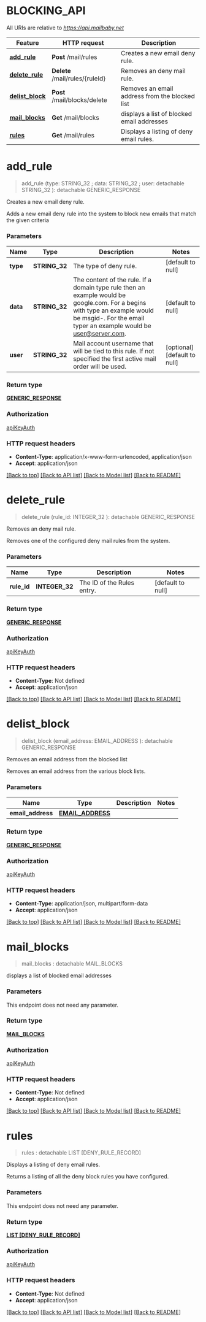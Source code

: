 # BLOCKING_API

All URIs are relative to *https://api.mailbaby.net*

Feature | HTTP request | Description
------------- | ------------- | -------------
[**add_rule**](BLOCKING_API.md#add_rule) | **Post** /mail/rules | Creates a new email deny rule.
[**delete_rule**](BLOCKING_API.md#delete_rule) | **Delete** /mail/rules/{ruleId} | Removes an deny mail rule.
[**delist_block**](BLOCKING_API.md#delist_block) | **Post** /mail/blocks/delete | Removes an email address from the blocked list
[**mail_blocks**](BLOCKING_API.md#mail_blocks) | **Get** /mail/blocks | displays a list of blocked email addresses
[**rules**](BLOCKING_API.md#rules) | **Get** /mail/rules | Displays a listing of deny email rules.


# **add_rule**
> add_rule (type: STRING_32 ; data: STRING_32 ; user:  detachable STRING_32 ): detachable GENERIC_RESPONSE


Creates a new email deny rule.

Adds a new email deny rule into the system to block new emails that match the given criteria


### Parameters

Name | Type | Description  | Notes
------------- | ------------- | ------------- | -------------
 **type** | **STRING_32**| The type of deny rule. | [default to null]
 **data** | **STRING_32**| The content of the rule.  If a domain type rule then an example would be google.com. For a begins with type an example would be msgid-.  For the email typer an example would be user@server.com. | [default to null]
 **user** | **STRING_32**| Mail account username that will be tied to this rule.  If not specified the first active mail order will be used. | [optional] [default to null]

### Return type

[**GENERIC_RESPONSE**](GenericResponse.md)

### Authorization

[apiKeyAuth](../README.md#apiKeyAuth)

### HTTP request headers

 - **Content-Type**: application/x-www-form-urlencoded, application/json
 - **Accept**: application/json

[[Back to top]](#) [[Back to API list]](../README.md#documentation-for-api-endpoints) [[Back to Model list]](../README.md#documentation-for-models) [[Back to README]](../README.md)

# **delete_rule**
> delete_rule (rule_id: INTEGER_32 ): detachable GENERIC_RESPONSE


Removes an deny mail rule.

Removes one of the configured deny mail rules from the system.


### Parameters

Name | Type | Description  | Notes
------------- | ------------- | ------------- | -------------
 **rule_id** | **INTEGER_32**| The ID of the Rules entry. | [default to null]

### Return type

[**GENERIC_RESPONSE**](GenericResponse.md)

### Authorization

[apiKeyAuth](../README.md#apiKeyAuth)

### HTTP request headers

 - **Content-Type**: Not defined
 - **Accept**: application/json

[[Back to top]](#) [[Back to API list]](../README.md#documentation-for-api-endpoints) [[Back to Model list]](../README.md#documentation-for-models) [[Back to README]](../README.md)

# **delist_block**
> delist_block (email_address: EMAIL_ADDRESS ): detachable GENERIC_RESPONSE


Removes an email address from the blocked list

Removes an email address from the various block lists. 


### Parameters

Name | Type | Description  | Notes
------------- | ------------- | ------------- | -------------
 **email_address** | [**EMAIL_ADDRESS**](EMAIL_ADDRESS.md)|  | 

### Return type

[**GENERIC_RESPONSE**](GenericResponse.md)

### Authorization

[apiKeyAuth](../README.md#apiKeyAuth)

### HTTP request headers

 - **Content-Type**: application/json, multipart/form-data
 - **Accept**: application/json

[[Back to top]](#) [[Back to API list]](../README.md#documentation-for-api-endpoints) [[Back to Model list]](../README.md#documentation-for-models) [[Back to README]](../README.md)

# **mail_blocks**
> mail_blocks : detachable MAIL_BLOCKS


displays a list of blocked email addresses


### Parameters
This endpoint does not need any parameter.

### Return type

[**MAIL_BLOCKS**](MailBlocks.md)

### Authorization

[apiKeyAuth](../README.md#apiKeyAuth)

### HTTP request headers

 - **Content-Type**: Not defined
 - **Accept**: application/json

[[Back to top]](#) [[Back to API list]](../README.md#documentation-for-api-endpoints) [[Back to Model list]](../README.md#documentation-for-models) [[Back to README]](../README.md)

# **rules**
> rules : detachable LIST [DENY_RULE_RECORD]


Displays a listing of deny email rules.

Returns a listing of all the deny block rules you have configured.


### Parameters
This endpoint does not need any parameter.

### Return type

[**LIST [DENY_RULE_RECORD]**](DenyRuleRecord.md)

### Authorization

[apiKeyAuth](../README.md#apiKeyAuth)

### HTTP request headers

 - **Content-Type**: Not defined
 - **Accept**: application/json

[[Back to top]](#) [[Back to API list]](../README.md#documentation-for-api-endpoints) [[Back to Model list]](../README.md#documentation-for-models) [[Back to README]](../README.md)

